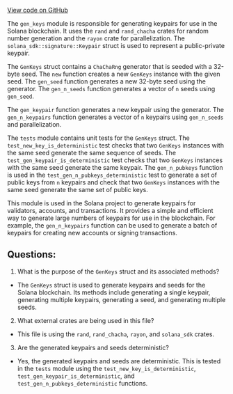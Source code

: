 
[View code on GitHub](https://github.com/solana-labs/solana/blob/master/core/src/gen_keys.rs)

The `gen_keys` module is responsible for generating keypairs for use in the Solana blockchain. It uses the `rand` and `rand_chacha` crates for random number generation and the `rayon` crate for parallelization. The `solana_sdk::signature::Keypair` struct is used to represent a public-private keypair.

The `GenKeys` struct contains a `ChaChaRng` generator that is seeded with a 32-byte seed. The `new` function creates a new `GenKeys` instance with the given seed. The `gen_seed` function generates a new 32-byte seed using the generator. The `gen_n_seeds` function generates a vector of `n` seeds using `gen_seed`.

The `gen_keypair` function generates a new keypair using the generator. The `gen_n_keypairs` function generates a vector of `n` keypairs using `gen_n_seeds` and parallelization.

The `tests` module contains unit tests for the `GenKeys` struct. The `test_new_key_is_deterministic` test checks that two `GenKeys` instances with the same seed generate the same sequence of seeds. The `test_gen_keypair_is_deterministic` test checks that two `GenKeys` instances with the same seed generate the same keypair. The `gen_n_pubkeys` function is used in the `test_gen_n_pubkeys_deterministic` test to generate a set of public keys from `n` keypairs and check that two `GenKeys` instances with the same seed generate the same set of public keys.

This module is used in the Solana project to generate keypairs for validators, accounts, and transactions. It provides a simple and efficient way to generate large numbers of keypairs for use in the blockchain. For example, the `gen_n_keypairs` function can be used to generate a batch of keypairs for creating new accounts or signing transactions.
## Questions: 
 1. What is the purpose of the `GenKeys` struct and its associated methods?
- The `GenKeys` struct is used to generate keypairs and seeds for the Solana blockchain. Its methods include generating a single keypair, generating multiple keypairs, generating a seed, and generating multiple seeds.

2. What external crates are being used in this file?
- This file is using the `rand`, `rand_chacha`, `rayon`, and `solana_sdk` crates.

3. Are the generated keypairs and seeds deterministic?
- Yes, the generated keypairs and seeds are deterministic. This is tested in the `tests` module using the `test_new_key_is_deterministic`, `test_gen_keypair_is_deterministic`, and `test_gen_n_pubkeys_deterministic` functions.
